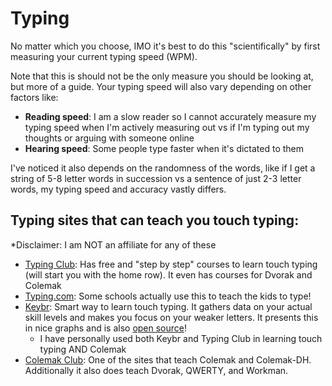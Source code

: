 # Typing

No matter which you choose, IMO it's best to do this "scientifically" by first measuring your current typing speed (WPM).

Note that this is should not be the only measure you should be looking at, but more of a guide. Your typing speed will also vary depending on other factors like:

- **Reading speed**: I am a slow reader so I cannot accurately measure my typing speed when I'm actively measuring out vs if I'm typing out my thoughts or arguing with someone online
- **Hearing speed**: Some people type faster when it's dictated to them

I've noticed it also depends on the randomness of the words, like if I get a string of 5-8 letter words in succession vs a sentence of just 2-3 letter words, my typing speed and accuracy vastly differs.

## Typing sites that can teach you touch typing:

*Disclaimer: I am NOT an affiliate for any of these

- [Typing Club](https://www.typingclub.com/): Has free and "step by step" courses to learn touch typing (will start you with the home row). It even has courses for Dvorak and Colemak
- [Typing.com](https://www.typing.com/): Some schools actually use this to teach the kids to type!
- [Keybr](https://www.keybr.com/): Smart way to learn touch typing. It gathers data on your actual skill levels and makes you focus on your weaker letters. It presents this in nice graphs and is also [open source](https://github.com/aradzie/keybr.com)!
    - I have personally used both Keybr and Typing Club in learning touch typing AND Colemak
- [Colemak Club](https://gnusenpai.net/colemakclub/): One of the sites that teach Colemak and Colemak-DH. Additionally it also does teach Dvorak, QWERTY, and Workman.